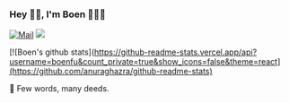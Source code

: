 ### Hey 🤚🏻, I'm Boen 👨🏻‍💻

<div>
  <a href="mailto:sonebobo@gmail.com"><img src="https://img.shields.io/badge/-sonebobo%E2%9C%A8-06f?style=flat&logo=Gmail&logoColor=white" alt="Mail" /></a>
  <img src="https://komarev.com/ghpvc/?username=boenfu&color=yellow" />
</div>

[![Boen's github stats](https://github-readme-stats.vercel.app/api?username=boenfu&count_private=true&show_icons=false&theme=react](https://github.com/anuraghazra/github-readme-stats)

🐳 Few words, many deeds.
